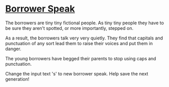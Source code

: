 # [Borrower Speak](https://www.codewars.com/kata/57d2ba8095497e484e00002e) #

The borrowers are tiny tiny fictional people. As tiny tiny people they have to be sure they aren't spotted, or more importantly, stepped on.

As a result, the borrowers talk very very quietly. They find that capitals and punctuation of any sort lead them to raise their voices and put them in danger.

The young borrowers have begged their parents to stop using caps and punctuation.

Change the input text 's' to new borrower speak. Help save the next generation!

